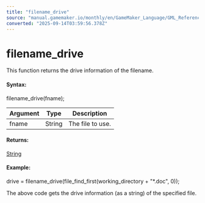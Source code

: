 ```yaml
---
title: "filename_drive"
source: "manual.gamemaker.io/monthly/en/GameMaker_Language/GML_Reference/File_Handling/File_System/filename_drive.htm"
converted: "2025-09-14T03:59:56.378Z"
---
```


# filename\_drive

This function returns the drive information of the filename.

#### Syntax:

filename\_drive(fname);

| Argument | Type | Description |
| --- | --- | --- |
| fname | String | The file to use. |

#### Returns:

[String](../../../GML_Overview/Data_Types.md)

#### Example:

drive = filename\_drive(file\_find\_first(working\_directory + "\*.doc", 0));

The above code gets the drive information (as a string) of the specified file.